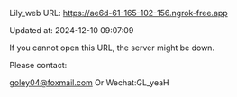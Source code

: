 Lily_web URL: https://ae6d-61-165-102-156.ngrok-free.app

Updated at: 2024-12-10 09:07:09

If you cannot open this URL, the server might be down.

Please contact: 

goley04@foxmail.com Or Wechat:GL_yeaH